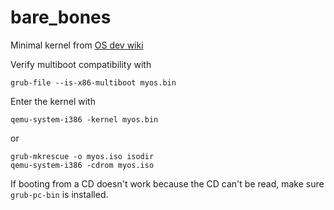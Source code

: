 # bare_bones
Minimal kernel from [OS dev wiki](https://wiki.osdev.org/Bare_Bones)

Verify multiboot compatibility with
```
grub-file --is-x86-multiboot myos.bin
```

Enter the kernel with
```
qemu-system-i386 -kernel myos.bin
```

or

```
grub-mkrescue -o myos.iso isodir
qemu-system-i386 -cdrom myos.iso
```

If booting from a CD doesn't work because the CD can't be read, make sure `grub-pc-bin` is installed.

